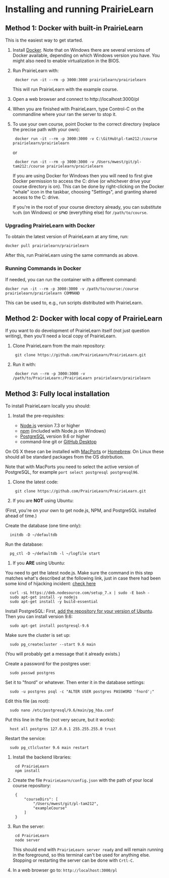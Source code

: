 
# Installing and running PrairieLearn

## Method 1: Docker with built-in PrairieLearn

This is the easiest way to get started.

1. Install [Docker](https://www.docker.com). Note that on Windows there are several versions of Docker available, depending on which Windows version you have. You might also need to enable virtualization in the BIOS.

1. Run PrairieLearn with:

        docker run -it --rm -p 3000:3000 prairielearn/prairielearn

    This will run PrairieLearn with the example course.

1. Open a web browser and connect to http://localhost:3000/pl

1. When you are finished with PrairieLearn, type Control-C on the commandline where your ran the server to stop it.

1. To use your own course, point Docker to the correct directory (replace the precise path with your own):

        docker run -it --rm -p 3000:3000 -v C:\GitHub\pl-tam212:/course prairielearn/prairielearn

    or

        docker run -it --rm -p 3000:3000 -v /Users/mwest/git/pl-tam212:/course prairielearn/prairielearn

    If you are using Docker for Windows then you will need to first give Docker permission to access the C: drive (or whichever drive your course directory is on). This can be done by right-clicking on the Docker "whale" icon in the taskbar, choosing "Settings", and granting shared access to the C: drive.

    If you're in the root of your course directory already, you can substitute `%cd%` (on Windows) or `$PWD` (everything else) for `/path/to/course`.

### Upgrading PrairieLearn with Docker

To obtain the latest version of PrairieLearn at any time, run:

    docker pull prairielearn/prairielearn

After this, run PrairieLearn using the same commands as above.

### Running Commands in Docker

If needed, you can run the container with a different command:

    docker run -it --rm -p 3000:3000 -v /path/to/course:/course prairielearn/prairielearn COMMAND

This can be used to, e.g., run scripts distributed with PrairieLearn.

## Method 2: Docker with local copy of PrairieLearn

If you want to do development of PrairieLearn itself (not just question writing), then you'll need a local copy of PrairieLearn.

1. Clone PrairieLearn from the main repository:

        git clone https://github.com/PrairieLearn/PrairieLearn.git

1. Run it with:

        docker run --rm -p 3000:3000 -v /path/to/PrairieLearn:/PrairieLearn prairielearn/prairielearn


## Method 3: Fully local installation

To install PrairieLearn locally you should:

1. Install the pre-requisites:

    * [Node.js](http://nodejs.org/) version 7.3 or higher
    * [npm](https://npmjs.org/) (included with Node.js on Windows)
    * [PostgreSQL](https://www.postgresql.org) version 9.6 or higher
    * command-line git or [GitHub Desktop](https://desktop.github.com)

  On OS X these can be installed with [MacPorts](http://www.macports.org/) or [Homebrew](http://brew.sh/). On Linux these should all be standard packages from the OS distrbution.

  Note that with MacPorts you need to select the active version of PostgreSQL, for example `port select postgresql postgresql96`.

1. Clone the latest code:

        git clone https://github.com/PrairieLearn/PrairieLearn.git

1. If you are **NOT** using Ubuntu:

 (First, you're on your own to get node.js, NPM, and PostgreSQL installed ahead of time.)

 Create the database (one time only):

      initdb -D ~/defaultdb
 Run the database:

      pg_ctl -D ~/defaultdb -l ~/logfile start

1. If you **ARE** using Ubuntu:
 
 You need to get the latest node.js. Make sure the command in this step matches what's described at the following link, just in case there had been some kind of hijacking incident: [check here](https://nodejs.org/en/download/package-manager/#debian-and-ubuntu-based-linux-distributions)

      curl -sL https://deb.nodesource.com/setup_7.x | sudo -E bash -
      sudo apt-get install -y nodejs
      sudo apt-get install -y build-essential
 Install PostgreSQL: First, [add the repository for your version of Ubuntu](https://www.postgresql.org/download/linux/ubuntu/). Then you can install version 9.6:

      sudo apt-get install postgresql-9.6
 Make sure the cluster is set up:

      sudo pg_createcluster --start 9.6 main
 (You will probably get a message that it already exists.)

 Create a password for the postgres user:

      sudo passwd postgres
 Set it to "fnord" or whatever. Then enter it in the database settings:

      sudo -u postgres psql -c "ALTER USER postgres PASSWORD 'fnord';"
 Edit this file (as root):

      sudo nano /etc/postgresql/9.6/main/pg_hba.conf
 Put this line in the file (not very secure, but it works):

      host all postgres 127.0.0.1 255.255.255.0 trust
 Restart the service:

      sudo pg_ctlcluster 9.6 main restart

1. Install the backend libraries:

        cd PrairieLearn
        npm install

1. Create the file `PrairieLearn/config.json` with the path of your local course repository:

        {
            "courseDirs": [
                "/Users/mwest/git/pl-tam212",
                "exampleCourse"
            ]
        }

1. Run the server:

        cd PrairieLearn
        node server

   This should end with `PrairieLearn server ready` and will remain running in the foreground, so this terminal can't be used for anything else. Stopping or restarting the server can be done with `Crtl-C`.

1. In a web browser go to: `http://localhost:3000/pl`
